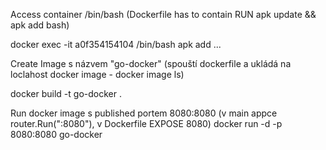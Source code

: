 Access container /bin/bash (Dockerfile has to contain RUN apk update && apk add bash)

docker exec -it a0f354154104 /bin/bash
apk add ...

Create Image s názvem "go-docker" (spouští dockerfile a ukládá na loclahost docker image - docker image ls)

docker build -t go-docker .

Run docker image s published portem 8080:8080 (v main appce router.Run(":8080"), v Dockerfile EXPOSE 8080)
docker run -d -p 8080:8080 go-docker